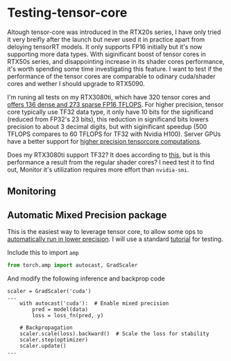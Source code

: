 # Testing-tensor-core
Altough tensor-core was introduced in the RTX20s series, I have only tried it very breifly after the launch but never used it in practice apart from deloying tensorRT models. It only supports FP16 initially but it's now supporting more data types.
With siginificant boost of tensor cores in RTX50s series, and disappointing increase in its shader cores performance, it's worth spending some time investigating this feature. 
I want to test if the performance of the tensor cores are comparable to odinary cuda/shader cores and wether I should upgrade to RTX5090.

I'm runing all tests on my RTX3080ti, which have 320 tensor cores and [offers 136 dense and 273 sparse FP16 TFLOPS](https://en.wikipedia.org/wiki/GeForce_30_series). 
For higher precision, tensor core typically use TF32 data type, it only have 10 bits for the significand (reduced from FP32's 23 bits), this reduction in significand bits lowers precision to about 3 decimal digits, 
but with siginificant speedup (500 TFLOPS compares to 60 TFLOPS	for TF32 with Nvidia H100). Server GPUs have a better support for [higher precision tensorcore computations](https://www.anandtech.com/show/17327/nvidia-hopper-gpu-architecture-and-h100-accelerator-announced).

Does my RTX3080ti support TF32? It does according to [this](https://www.nvidia.com/content/PDF/nvidia-ampere-ga-102-gpu-architecture-whitepaper-v2.1.pdf), 
but is this performance a result from the regular shader cores? I need test it to find out, Monitor it's utilization requires more effort than `nvidia-smi`.


## Monitoring


## Automatic Mixed Precision package
This is the easiest way to leverage tensor core, to allow some ops to [automatically run in lower precision](https://pytorch.org/docs/stable/amp.html).
I will use a standard [tutorial](https://pytorch.org/tutorials/beginner/basics/quickstart_tutorial.html) for testing. 

Include this to import `amp`
```python
from torch.amp import autocast, GradScaler
```
And modify the following inference and backprop code
```
scaler = GradScaler('cuda')
...
    with autocast('cuda'):  # Enable mixed precision
        pred = model(data)
        loss = loss_fn(pred, y)

    # Backpropagation
    scaler.scale(loss).backward()  # Scale the loss for stability
    scaler.step(optimizer)
    scaler.update()
...
```
